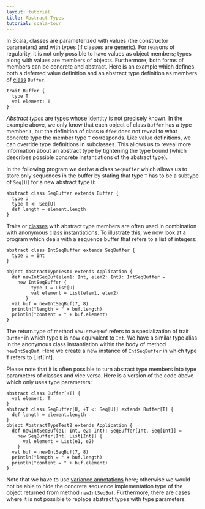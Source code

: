 ```yaml
---
layout: tutorial
title: Abstract Types
tutorial: scala-tour
---
```


In Scala, classes are parameterized with values (the constructor parameters) and with types (if classes are [generic](generic-classes.html)). For reasons of regularity, it is not only possible to have values as object members; types along with values are members of objects. Furthermore, both forms of members can be concrete and abstract.
Here is an example which defines both a deferred value definition and an abstract type definition as members of [class](traits.html) `Buffer`.
 
    trait Buffer {
      type T
      val element: T
    }
 
*Abstract types* are types whose identity is not precisely known. In the example above, we only know that each object of class `Buffer` has a type member `T`, but the definition of class `Buffer` does not reveal to what concrete type the member type `T` corresponds. Like value definitions, we can override type definitions in subclasses. This allows us to reveal more information about an abstract type by tightening the type bound (which describes possible concrete instantiations of the abstract type).

In the following program we derive a class `SeqBuffer` which allows us to store only sequences in the buffer by stating that type `T` has to be a subtype of `Seq[U]` for a new abstract type `U`:
 
    abstract class SeqBuffer extends Buffer {
      type U
      type T <: Seq[U]
      def length = element.length
    }
 
Traits or [classes](classes.html) with abstract type members are often used in combination with anonymous class instantiations. To illustrate this, we now look at a program which deals with a sequence buffer that refers to a list of integers:
 
    abstract class IntSeqBuffer extends SeqBuffer {
      type U = Int
    }
    
    object AbstractTypeTest1 extends Application {
      def newIntSeqBuf(elem1: Int, elem2: Int): IntSeqBuffer =
        new IntSeqBuffer {
             type T = List[U]
             val element = List(elem1, elem2)
           }
      val buf = newIntSeqBuf(7, 8)
      println("length = " + buf.length)
      println("content = " + buf.element)
    }
 
The return type of method `newIntSeqBuf` refers to a specialization of trait `Buffer` in which type `U` is now equivalent to `Int`. We have a similar type alias in the anonymous class instantiation within the body of method `newIntSeqBuf`. Here we create a new instance of `IntSeqBuffer` in which type `T` refers to List[Int].

Please note that it is often possible to turn abstract type members into type parameters of classes and vice versa. Here is a version of the code above which only uses type parameters:
 
    abstract class Buffer[+T] {
      val element: T
    }
    abstract class SeqBuffer[U, +T <: Seq[U]] extends Buffer[T] {
      def length = element.length
    }
    object AbstractTypeTest2 extends Application {
      def newIntSeqBuf(e1: Int, e2: Int): SeqBuffer[Int, Seq[Int]] =
        new SeqBuffer[Int, List[Int]] {
          val element = List(e1, e2)
        }
      val buf = newIntSeqBuf(7, 8)
      println("length = " + buf.length)
      println("content = " + buf.element)
    }
 
Note that we have to use [variance annotations](variances.html) here; otherwise we would not be able to hide the concrete sequence implementation type of the object returned from method `newIntSeqBuf`.  Furthermore, there are cases where it is not possible to replace abstract types with type parameters.


